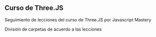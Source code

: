 ## Curso de Three.JS

Seguimiento de lecciones del curso de Three.JS por Javascript Mastery

División de carpetas de acuerdo a las lecciones
